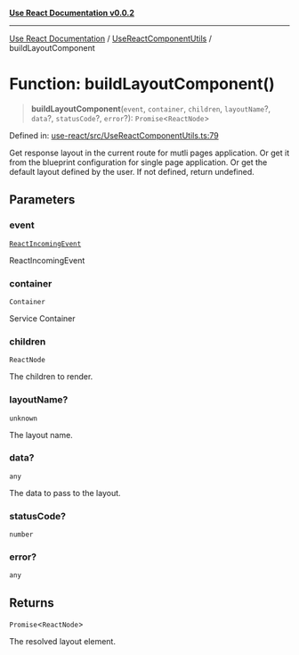 [**Use React Documentation v0.0.2**](../../README.md)

***

[Use React Documentation](../../modules.md) / [UseReactComponentUtils](../README.md) / buildLayoutComponent

# Function: buildLayoutComponent()

> **buildLayoutComponent**(`event`, `container`, `children`, `layoutName`?, `data`?, `statusCode`?, `error`?): `Promise`\<`ReactNode`\>

Defined in: [use-react/src/UseReactComponentUtils.ts:79](https://github.com/stonemjs/use-react/blob/4786d31a3beb1c9f15eb30e2c9c2b12c786b755a/src/UseReactComponentUtils.ts#L79)

Get response layout in the current route for mutli pages application.
Or get it from the blueprint configuration for single page application.
Or get the default layout defined by the user.
If not defined, return undefined.

## Parameters

### event

[`ReactIncomingEvent`](../../declarations/type-aliases/ReactIncomingEvent.md)

ReactIncomingEvent

### container

`Container`

Service Container

### children

`ReactNode`

The children to render.

### layoutName?

`unknown`

The layout name.

### data?

`any`

The data to pass to the layout.

### statusCode?

`number`

### error?

`any`

## Returns

`Promise`\<`ReactNode`\>

The resolved layout element.

